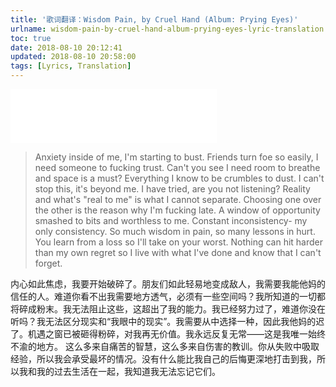 ```yaml
---
title: '歌词翻译：Wisdom Pain, by Cruel Hand (Album: Prying Eyes)'
urlname: wisdom-pain-by-cruel-hand-album-prying-eyes-lyric-translation
toc: true
date: 2018-08-10 20:12:41
updated: 2018-08-10 20:58:00
tags: [Lyrics, Translation]
---
```


<iframe frameborder="no" border="0" marginwidth="0" marginheight="0" width=330 height=86 src="//music.163.com/outchain/player?type=2&id=27344440&auto=1&height=66"></iframe>

>Anxiety inside of me, I'm starting to bust. Friends turn foe so easily, I need someone to fucking trust. Can't you see I need room to breathe and space is a must? Everything I know to be crumbles to dust. I can't stop this, it's beyond me. I have tried, are you not listening? Reality and what's "real to me" is what I cannot separate. Choosing one over the other is the reason why I'm fucking late. A window of opportunity smashed to bits and worthless to me. Constant inconsistency- my only consistency. So much wisdom in pain, so many lessons in hurt. You learn from a loss so I'll take on your worst. Nothing can hit harder than my own regret so I live with what I've done and know that I can't forget.

内心如此焦虑，我要开始破碎了。朋友们如此轻易地变成敌人，我需要我能他妈的信任的人。难道你看不出我需要地方透气，必须有一些空间吗？我所知道的一切都将碎成粉末。我无法阻止这些，这超出了我的能力。我已经努力过了，难道你没在听吗？我无法区分现实和“我眼中的现实”。我需要从中选择一种，因此我他妈的迟了。机遇之窗已被砸得粉碎，对我再无价值。我永远反复无常——这是我唯一始终不渝的地方。 这么多来自痛苦的智慧，这么多来自伤害的教训。你从失败中吸取经验，所以我会承受最坏的情况。没有什么能比我自己的后悔更深地打击到我，所以我和我的过去生活在一起，我知道我无法忘记它们。

<!--
Friends turn foe... Everything I know to be crumbles to dust一句让我想到了《Hurt》里的这一段：

what have I become?
my sweetest friend
everyone I know
goes away in the end
you could have it all
my empire of dirt
I will let you down
I will make you hurt

Are you not listening是让对方认真听，还是在怀疑对方有没有听？

why I'm fucking late——迟到，or简单的“迟”？

 I'll take on your worst是什么意思？

Nothing can hit harder than my own regret这句让我想到了《Easier to Run》里的这一段：

If I could change I would take back the pain I would
Retrace every wrong move that I made I would
If I could stand up and take the blame I would
If I could take all the shame to the grave I would

以及《What I've Done》：

So let mercy come
And wash away
What I’ve done
I’ll face myself
To cross out
What I’ve become

这个歌词的核心大概就是“破碎”——bust, crumble, smash...
-->
